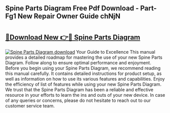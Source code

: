 ## Spine Parts Diagram Free Pdf Download - Part-Fg1 New Repair Owner Guide chNjN

# <h2><a href="http://dfoky4.blite.top/?on=Spine+Parts+Diagram">🔗Download New 👉🔴 Spine Parts Diagram</a></h2>

[![Spine Parts Diagram download](https://i.imgur.com/lujVjoI.png)](http://dfoky4.blite.top/?on=Spine+Parts+Diagram)
Your Guide to Excellence This manual provides a detailed roadmap for mastering the use of your new Spine Parts Diagram. Follow along to ensure optimal performance and enjoyment. Before you begin using your Spine Parts Diagram, we recommend reading this manual carefully. It contains detailed instructions for product setup, as well as information on how to use its various features and capabilities. Enjoy the efficiency of list of features while using your new Spine Parts Diagram. We trust that the Spine Parts Diagram has been a reliable and effective resource in your efforts to learn the ins and outs of your new device. In case of any queries or concerns, please do not hesitate to reach out to our customer service team.
